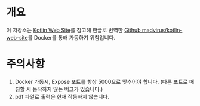# 개요

이 저장소는 [Kotlin Web Site](http://kotlinlang.org/)를 참고해 한글로 번역한 [Github madvirus/kotlin-web-site](https://github.com/madvirus/kotlin-web-site)를 Docker를 통해 가동하기 위함입니다.

# 주의사항

1. Docker 가동시, Expose 포트를 항상 5000으로 맞추어야 합니다. (다른 포트로 매칭할 시 동작하지 않는 버그가 있습니다.)
2. pdf 파일로 출력은 현재 작동하지 않습니다.
